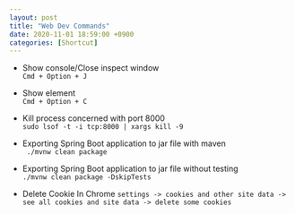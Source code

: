```yaml
---
layout: post
title: "Web Dev Commands"
date: 2020-11-01 18:59:00 +0900
categories: [Shortcut]
---
```

- Show console/Close inspect window  
`Cmd + Option + J`

- Show element  
`Cmd + Option + C`

- Kill process concerned with port 8000  
`sudo lsof -t -i tcp:8000 | xargs kill -9`
 
- Exporting Spring Boot application to jar file with maven  
` ./mvnw clean package` 

- Exporting Spring Boot application to jar file without testing  
`./mvnw clean package -DskipTests`

- Delete Cookie In Chrome
`settings -> cookies and other site data -> see all cookies and site data -> delete some cookies`
